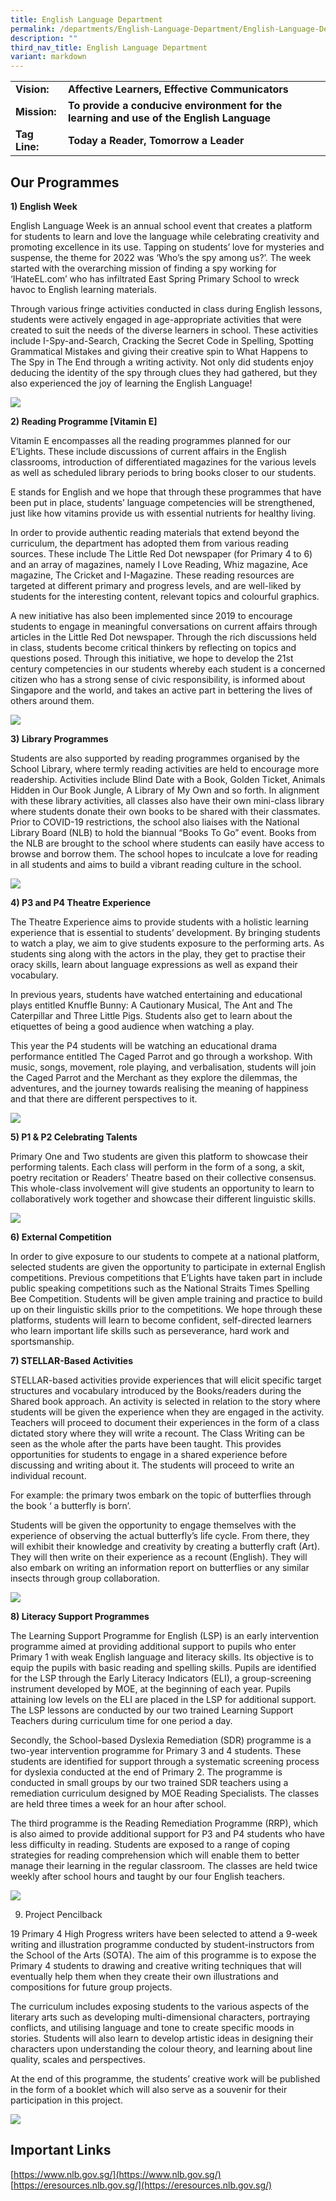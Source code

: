 ```yaml
---
title: English Language Department
permalink: /departments/English-Language-Department/English-Language-Department/
description: ""
third_nav_title: English Language Department
variant: markdown
---
```

| ||
| -------- | -------- | 
|<b> Vision:  | <b>Affective Learners, Effective Communicators| 
|<b>Mission:|<b>To provide a conducive environment for the learning and use of the English Language
|<b>Tag Line:|<b>Today a Reader, Tomorrow a Leader

Our Programmes
--------------

**1) English Week**  

English Language Week is an annual school event that creates a platform for students to learn and love the language while celebrating creativity and promoting excellence in its use. Tapping on students’ love for mysteries and suspense, the theme for 2022 was ‘Who’s the spy among us?’. The week started with the overarching mission of finding a spy working for ‘IHateEL.com’ who has infiltrated East Spring Primary School to wreck havoc to English learning materials.  
  
Through various fringe activities conducted in class during English lessons, students were actively engaged in age-appropriate activities that were created to suit the needs of the diverse learners in school. These activities include I-Spy-and-Search, Cracking the Secret Code in Spelling, Spotting Grammatical Mistakes and giving their creative spin to What Happens to The Spy in The End through a writing activity. Not only did students enjoy deducing the identity of the spy through clues they had gathered, but they also experienced the joy of learning the English Language!

![](/images/english.png)

**2) Reading Programme \[Vitamin E\]**

Vitamin E encompasses all the reading programmes planned for our E’Lights. These include discussions of current affairs in the English classrooms, introduction of differentiated magazines for the various levels as well as scheduled library periods to bring books closer to our students.

  

E stands for English and we hope that through these programmes that have been put in place, students’ language competencies will be strengthened, just like how vitamins provide us with essential nutrients for healthy living.

  

In order to provide authentic reading materials that extend beyond the curriculum, the department has adopted them from various reading sources. These include The Little Red Dot newspaper (for Primary 4 to 6) and an array of magazines, namely I Love Reading, Whiz magazine, Ace magazine, The Cricket and I-Magazine. These reading resources are targeted at different primary and progress levels, and are well-liked by students for the interesting content, relevant topics and colourful graphics.

  

A new initiative has also been implemented since 2019 to encourage students to engage in meaningful conversations on current affairs through articles in the Little Red Dot newspaper. Through the rich discussions held in class, students become critical thinkers by reflecting on topics and questions posed. Through this initiative, we hope to develop the 21st century competencies in our students whereby each student is a concerned citizen who has a strong sense of civic responsibility, is informed about Singapore and the world, and takes an active part in bettering the lives of others around them.

![](/images/english2.png)

**3) Library Programmes**

Students are also supported by reading programmes organised by the School Library, where termly reading activities are held to encourage more readership. Activities include Blind Date with a Book, Golden Ticket, Animals Hidden in Our Book Jungle, A Library of My Own and so forth. In alignment with these library activities, all classes also have their own mini-class library where students donate their own books to be shared with their classmates. Prior to COVID-19 restrictions, the school also liaises with the National Library Board (NLB) to hold the biannual “Books To Go” event. Books from the NLB are brought to the school where students can easily have access to browse and borrow them. The school hopes to inculcate a love for reading in all students and aims to build a vibrant reading culture in the school.

![](/images/english3.png)

**4) P3 and P4 Theatre Experience**

The Theatre Experience aims to provide students with a holistic learning experience that is essential to students’ development. By bringing students to watch a play, we aim to give students exposure to the performing arts. As students sing along with the actors in the play, they get to practise their oracy skills, learn about language expressions as well as expand their vocabulary.

  

In previous years, students have watched entertaining and educational plays entitled Knuffle Bunny: A Cautionary Musical, The Ant and The Caterpillar and Three Little Pigs. Students also get to learn about the etiquettes of being a good audience when watching a play.

  

This year the P4 students will be watching an educational drama performance entitled The Caged Parrot and go through a workshop. With music, songs, movement, role playing, and verbalisation, students will join the Caged Parrot and the Merchant as they explore the dilemmas, the adventures, and the journey towards realising the meaning of happiness and that there are different perspectives to it.

![](/images/english4.png)

**5) P1 &amp; P2 Celebrating Talents**

Primary One and Two students are given this platform to showcase their performing talents. Each class will perform in the form of a song, a skit, poetry recitation or Readers’ Theatre based on their collective consensus. This whole-class involvement will give students an opportunity to learn to collaboratively work together and showcase their different linguistic skills.

![](/images/english5.png)

**6) External Competition**

In order to give exposure to our students to compete at a national platform, selected students are given the opportunity to participate in external English competitions. Previous competitions that E’Lights have taken part in include public speaking competitions such as the National Straits Times Spelling Bee Competition. Students will be given ample training and practice to build up on their linguistic skills prior to the competitions. We hope through these platforms, students will learn to become confident, self-directed learners who learn important life skills such as perseverance, hard work and sportsmanship.  

  

**7) STELLAR-Based Activities**

STELLAR-based activities provide experiences that will elicit specific target structures and vocabulary introduced by the Books/readers during the Shared book approach. An activity is selected in relation to the story where students will be given the experience when they are engaged in the activity. Teachers will proceed to document their experiences in the form of a class dictated story where they will write a recount. The Class Writing can be seen as the whole after the parts have been taught. This provides opportunities for students to engage in a shared experience before discussing and writing about it. The students will proceed to write an individual recount.

  

For example: the primary twos embark on the topic of butterflies through the book ‘ a butterfly is born’.

  

Students will be given the opportunity to engage themselves with the experience of observing the actual butterfly’s life cycle. From there, they will exhibit their knowledge and creativity by creating a butterfly craft (Art). They will then write on their experience as a recount (English). They will also embark on writing an information report on butterflies or any similar insects through group collaboration.

![](/images/english6.png)

**8) Literacy Support Programmes**

The Learning Support Programme for English (LSP) is an early intervention programme aimed at providing additional support to pupils who enter Primary 1 with weak English language and literacy skills. Its objective is to equip the pupils with basic reading and spelling skills. Pupils are identified for the LSP through the Early Literacy Indicators (ELI), a group-screening instrument developed by MOE, at the beginning of each year. Pupils attaining low levels on the ELI are placed in the LSP for additional support. The LSP lessons are conducted by our two trained Learning Support Teachers during curriculum time for one period a day.

  

Secondly, the School-based Dyslexia Remediation (SDR) programme is a two-year intervention programme for Primary 3 and 4 students. These students are identified for support through a systematic screening process for dyslexia conducted at the end of Primary 2. The programme is conducted in small groups by our two trained SDR teachers using a remediation curriculum designed by MOE Reading Specialists. The classes are held three times a week for an hour after school.

  

The third programme is the Reading Remediation Programme (RRP), which is also aimed to provide additional support for P3 and P4 students who have less difficulty in reading. Students are exposed to a range of coping strategies for reading comprehension which will enable them to better manage their learning in the regular classroom. The classes are held twice weekly after school hours and taught by our four English teachers.

![](/images/english7.png)

9) Project Pencilback

19 Primary 4 High Progress writers have been selected to attend a 9-week writing and illustration programme conducted by student-instructors from the School of the Arts (SOTA). The aim of this programme is to expose the Primary 4 students to drawing and creative writing techniques that will eventually help them when they create their own illustrations and compositions for future group projects.

  

The curriculum includes exposing students to the various aspects of the literary arts such as developing multi-dimensional characters, portraying conflicts, and utilising language and tone to create specific moods in stories. Students will also learn to develop artistic ideas in designing their characters upon understanding the colour theory, and learning about line quality, scales and perspectives.

  

At the end of this programme, the students’ creative work will be published in the form of a booklet which will also serve as a souvenir for their participation in this project.

![](/images/english8.png)

Important Links
---------------

[https://www.nlb.gov.sg/](https://www.nlb.gov.sg/)  
[https://eresources.nlb.gov.sg/](https://eresources.nlb.gov.sg/)</b></b></b></b></b></b>